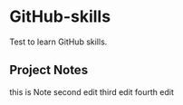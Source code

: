 # GitHub-skills
Test to learn GitHub skills.

## Project Notes
this is Note
second edit
third edit
fourth edit
